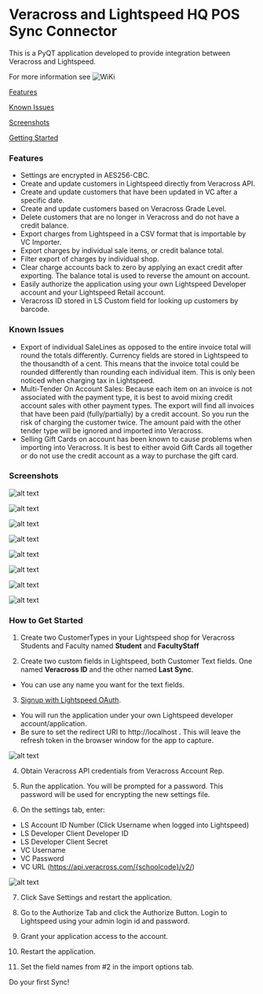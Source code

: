 # Veracross and Lightspeed HQ POS Sync Connector

This is a PyQT application developed to provide integration between Veracross and Lightspeed.

For more information see ![WiKi](https://github.com/beckf/lightspeed-vc-connector/wiki "WiKi")

[Features](#features)

[Known Issues](#known-issues)

[Screenshots](#screenshots)

[Getting Started](#getting-started)


### <a name="features"></a>Features
* Settings are encrypted in AES256-CBC.
* Create and update customers in Lightspeed directly from Veracross API.
* Create and update customers that have been updated in VC after a specific date.
* Create and update customers based on Veracross Grade Level.
* Delete customers that are no longer in Veracross and do not have a credit balance.
* Export charges from Lightspeed in a CSV format that is importable by VC Importer.
* Export charges by individual sale items, or credit balance total.
* Filter export of charges by individual shop.
* Clear charge accounts back to zero by applying an exact credit after exporting. The balance total is used to reverse the
amount on account.
* Easily authorize the application using your own Lightspeed Developer account and your Lightspeed Retail account.
* Veracross ID stored in LS Custom field for looking up customers by barcode.

### <a name="known-issues"></a>Known Issues
* Export of individual SaleLines as opposed to the entire invoice total will round the totals differently. 
Currency fields are stored in Lightspeed to the thousandth of a cent.  This means that the invoice total could be rounded 
differently than rounding each individual item.  This is only been noticed when charging tax in Lightspeed.
* Multi-Tender On Account Sales: Because each item on an invoice is not associated with the payment type, it is best to 
avoid mixing credit account sales with other payment types.  The export will find all invoices that have been paid (fully/partially)
by a credit account. So you run the risk of charging the customer twice. The amount paid with the other tender type will be ignored
and imported into Veracross.
* Selling Gift Cards on account has been known to cause problems when importing into Veracross.  It is best to either avoid 
Gift Cards all together or do not use the credit account as a way to purchase the gift card. 


### <a name="screenshots"></a>Screenshots
![alt text](images/screenshots/sync.png "Sync Tab")

![alt text](images/screenshots/export.png "Export Tab")

![alt text](images/screenshots/import-options.png "Import Options Tab")

![alt text](images/screenshots/export-options.png "Export Options Tab")

![alt text](images/screenshots/settings.png "Settings Tab")

![alt text](images/screenshots/password.png "Password Tab")

![alt text](images/screenshots/authorize.png "Authorize Tab")

![alt text](images/screenshots/license.png "License Tab")

### <a name="getting-started"></a>How to Get Started
1) Create two CustomerTypes in your Lightspeed shop for Veracross Students and Faculty named **Student** and **FacultyStaff**

2) Create two custom fields in Lightspeed, both Customer Text fields. One named **Veracross ID** and the other named **Last Sync**.
* You can use any name you want for the text fields.

3) [Signup with Lightspeed OAuth](https://cloud.lightspeedapp.com/oauth/register.php).
* You will run the application under your own Lightspeed developer account/application.
* Be sure to set the redirect URI to http://localhost . This will leave the refresh token in the browser window for the app to capture.

![alt text](images/screenshots/ls_oauth_signup.png "LS OAuth")

4) Obtain Veracross API credentials from Veracross Account Rep.
    
5) Run the application.  You will be prompted for a password.  This password will be used for encrypting the new settings file.

6) On the settings tab, enter:
* LS Account ID Number (Click Username when logged into Lightspeed)
* LS Developer Client Developer ID
* LS Developer Client Secret
* VC Username
* VC Password
* VC URL (https://api.veracross.com/{schoolcode}/v2/)

![alt text](images/screenshots/lightspeed-account-num.png "LS AccountNum")

7) Click Save Settings and restart the application.

8) Go to the Authorize Tab and click the Authorize Button.  Login to Lightspeed using your admin login id and password.

9) Grant your application access to the account. 

10) Restart the application.

11) Set the field names from #2 in the import options tab.

Do your first Sync!
